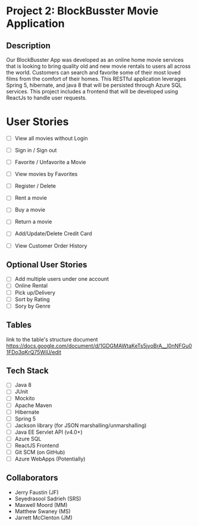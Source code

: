 # **Project 2:** BlockBusster Movie Application

## Description

Our BlockBusster App was developed as an online home movie services that is looking to bring quality old and new movie rentals to users all across the world. Customers 
can search and favorite some of their most loved films from the comfort of their homes. This RESTful application leverages Spring 5, hibernate, and java 8 that will be persisted through Azure SQL services. This project includes a frontend that will be developed using ReactJs to handle
user requests.

# User Stories

-   [ ] View all movies without Login
-   [ ] Sign in / Sign out
-   [ ] Favorite / Unfavorite a Movie
-   [ ] View movies by Favorites
-   [ ] Register / Delete
-   [ ] Rent a movie
-   [ ] Buy a movie
-   [ ] Return a movie
-   [ ] Add/Update/Delete Credit Card
-   [ ] View Customer Order History


## Optional User Stories

- [ ] Add multiple users under one account
- [ ] Online Rental
- [ ] Pick up/Delivery
- [ ] Sort by Rating
- [ ] Sory by Genre

## Tables
link to the table's structure document
https://docs.google.com/document/d/1GDGMAWtaKeTs5jyoBrA__l0nNFGu01FDo3qKrQ75WiU/edit

## Tech Stack

-   [ ] Java 8
-   [ ] JUnit
-   [ ] Mockito
-   [ ] Apache Maven
-   [ ] Hibernate
-   [ ] Spring 5
-   [ ] Jackson library (for JSON marshalling/unmarshalling)
-   [ ] Java EE Servlet API (v4.0+)
-   [ ] Azure SQL
-   [ ] ReactJS Frontend
-   [ ] Git SCM (on GitHub)
-   [ ] Azure WebApps (Potentially)

## Collaborators
- Jerry Faustin (JF)
- Seyedrasool Sadrieh (SRS)
- Maxwell Moord (MM)
- Matthew Swaney (MS)
- Jarrett McClenton (JM)

